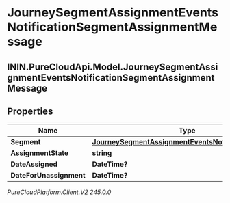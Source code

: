 # JourneySegmentAssignmentEventsNotificationSegmentAssignmentMessage

## ININ.PureCloudApi.Model.JourneySegmentAssignmentEventsNotificationSegmentAssignmentMessage

## Properties

|Name | Type | Description | Notes|
|------------ | ------------- | ------------- | -------------|
| **Segment** | [**JourneySegmentAssignmentEventsNotificationSegment**](JourneySegmentAssignmentEventsNotificationSegment) |  | [optional] |
| **AssignmentState** | **string** |  | [optional] |
| **DateAssigned** | **DateTime?** |  | [optional] |
| **DateForUnassignment** | **DateTime?** |  | [optional] |



_PureCloudPlatform.Client.V2 245.0.0_

